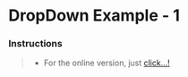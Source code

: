 # DropDown Example - 1

### Instructions

> - For the online version, just [click...!](https://hsnakk.github.io/responsive-dropdown/)